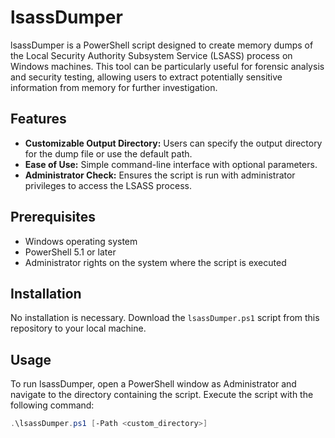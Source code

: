 # lsassDumper

lsassDumper is a PowerShell script designed to create memory dumps of the Local Security Authority Subsystem Service (LSASS) process on Windows machines. This tool can be particularly useful for forensic analysis and security testing, allowing users to extract potentially sensitive information from memory for further investigation.

## Features

- **Customizable Output Directory:** Users can specify the output directory for the dump file or use the default path.
- **Ease of Use:** Simple command-line interface with optional parameters.
- **Administrator Check:** Ensures the script is run with administrator privileges to access the LSASS process.

## Prerequisites

- Windows operating system
- PowerShell 5.1 or later
- Administrator rights on the system where the script is executed

## Installation

No installation is necessary. Download the `lsassDumper.ps1` script from this repository to your local machine.

## Usage

To run lsassDumper, open a PowerShell window as Administrator and navigate to the directory containing the script. Execute the script with the following command:

```powershell
.\lsassDumper.ps1 [-Path <custom_directory>]
